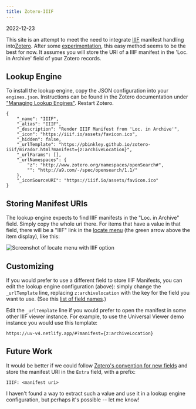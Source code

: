 ```yaml
---
title: Zotero-IIIF
---
```


2022-12-23

This site is an attempt to meet the need to integrate [IIIF](https://iiif.org/)
manifest handling into[Zotero](https://www.zotero.org/). After some 
[experimentation](https://github.com/pbinkley/zotero-iiif/), this easy 
method seems to
be the best for now. It assumes you will store the URI of a IIIF
manifest in the 'Loc. in Archive' field of your Zotero records.

## Lookup Engine

To install the lookup engine, copy the JSON configuration into your
```engines.json```. Instructions can be found in the Zotero
documentation under
["Managing Lookup Engines"](https://www.zotero.org/support/locate#managing_lookup_engines). 
Restart Zotero.

```
{
	"_name": "IIIF",
	"_alias": "IIIF",
	"_description": "Render IIIF Manifest from 'Loc. in Archive'",
	"_icon": "https://iiif.io/assets/favicon.ico",
	"_hidden": false,
	"_urlTemplate": "https://pbinkley.github.io/zotero-iiif/mirador.html?manifest={z:archiveLocation}",
	"_urlParams": [],
	"_urlNamespaces": {
		"z": "http://www.zotero.org/namespaces/openSearch#",
		"": "http://a9.com/-/spec/opensearch/1.1/"
	},
	"_iconSourceURI": "https://iiif.io/assets/favicon.ico"
}
```

## Storing Manifest URIs

The lookup engine expects to find IIIF manifests in the "Loc. in
Archive" field. Simply copy the whole uri there. For items that have
a value in that field, there will be a "IIIF" link in the [locate
menu](https://www.zotero.org/support/locate) (the green arrow above 
the item display), like this:

![Screenshot of locate menu with IIIF option](screenshot.png)

## Customizing

If you would prefer to use a different field to store IIIF Manifests,
you can edit the lookup engine configuration (above): simply change
the ```_urlTemplate``` line, replacing ```z:archivelocation``` with
the key for the field you want to use. (See this [list of field
names](https://www.zotero.org/support/dev/client_coding/javascript_api/search_fields).)

Edit the ```_urlTemplate``` line if you would prefer to open the
manifest in some other IIIF viewer instance. For example, to use the
Universal Viewer demo instance you would use this template: 

```
https://uv-v4.netlify.app/#?manifest={z:archiveLocation}
```

## Future Work

It would be better if we could follow [Zotero's convention for new
fields](https://www.zotero.org/support/kb/item_types_and_fields#citing_fields_from_extra)
and store the manifest URI in the ```Extra``` field, with a prefix:

```
IIIF: <manifest uri>
```

I haven't found a way to extract such a value and use it in a lookup
engine configuration, but perhaps it's possible -- let me know!

